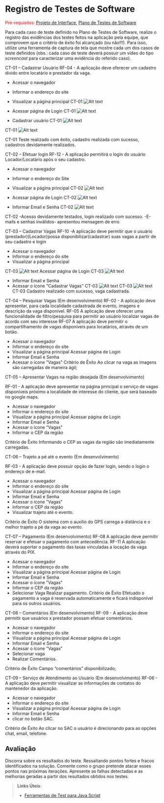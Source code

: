 # Registro de Testes de Software

<span style="color:red">Pré-requisitos: <a href="3-Projeto de Interface.md"> Projeto de Interface</a></span>, <a href="8-Plano de Testes de Software.md"> Plano de Testes de Software</a>

Para cada caso de teste definido no Plano de Testes de Software, realize o registro das evidências dos testes feitos na aplicação pela equipe, que comprovem que o critério de êxito foi alcançado (ou não!!!). Para isso, utilize uma ferramenta de captura de tela que mostre cada um dos casos de teste definidos (obs.: cada caso de teste deverá possuir um vídeo do tipo _screencast_ para caracterizar uma evidência do referido caso).

CT-01 – Cadastrar Usuário
RF-04 - A aplicação deve oferecer um cadastro divido entre locatário e prestador da vaga.
- Acessar o navegador
- Informar o endereço do site
- Visualizar a página principal
CT-01
![Alt text](<img/teste 00.jpg>)

  
- Acessar página de Login
CT-01
![Alt text](<img/teste 01.jpg>)

- Cadastrar usuário
CT-01
![Alt text](<img/teste 02.jpg>)

CT-01
![Alt text](<img/teste 03.jpg>)

CT-01 Teste realizado com êxito, cadastro realizada com sucesso, cadastros devidamente realizados.

CT-02 – Efetuar login
RF-12 - A aplicação permitirá o login do usuário Locador/Locatário após o seu cadastro.
- Acessar o navegador
- Informar o endereço do Site
- Visualizar a página principal 
CT-02
![Alt text](<img/teste 05.jpg>)

- Acessar página de Login
CT-02
![Alt text](<img/teste 04.jpg>)

- Informar Email e Senha
CT-02
![Alt text](<img/teste 06.jpg>)

CT-02
-Acesso devidamente testados, login realizado com sucesso.
-E-mails e senhas inválidos- apresentou mensagem de erro

CT-03 – Cadastrar Vagas
RF-10 -A aplicação deve permitir que o usuário (prestador)(Locador)possa disponibilizar(cadastrar) suas vagas a partir de seu cadastro e login
- Acessar o navegador
- Informar o endereço do site
- Visualizar a página principal

  
CT-03
![Alt text](<img/teste 00.jpg>)
Acessar página de Login
CT-03
![Alt text](<img/teste 07.jpg>)
- Informar Email e Senha
- Acessar o ícone "Cadastrar Vagas"
CT-03
![Alt text](<img/teste 08.jpg>)
CT-03
![Alt text](<img/teste 09.jpg>)
CT-03
Cadastro realizado com sucesso, vaga cadastrada.

CT-04 – Pesquisar Vagas (Em desenvolvimento)
RF-02 - A aplicação deve apresentar, para cada localidade cadastrada de evento, imagens e descrição da vaga disponível.
RF-05 A aplicação deve oferecer uma funcionalidade de filtro/pesquisa para permitir ao usuário localizar vagas de acordo com seu interesse
RF-07 A aplicação deve permitir o compartilhamento de vagas disponíveis para locatários, através de um botão.

- Acessar o navegador
- Informar o endereço do site
- Visualizar a página principal
Acessar página de Login
- Informar Email e Senha
- Acessar o ícone "Vagas"
Critério de Êxito	Ao clicar na vaga as imagens são carregadas de maneira ágil;

CT-05 – Apresentar Vagas na região desejada (Em desenvolvimento)

RF-01 - A aplicação deve apresentar na página principal o serviço de vagas disponíveis próximo a localidade de interesse do cliente, que será baseado no google maps.

- Acessar o navegador
- Informar o endereço do site
- Visualizar a página principal
Acessar página de Login
- Informar Email e Senha
- Acessar o ícone "Vagas"
- Informar o CEP da região

Critério de Êxito	Informando o CEP as vagas da região são imediatamente carregadas.

CT-06 – Trajeto a pé até o evento (Em desenvolvimento)

RF-03 - A aplicação deve possuir opção de fazer login, sendo o login o endereço de e-mail.

- Acessar o navegador
- Informar o endereço do site
- Visualizar a página principal
Acessar página de Login
- Informar Email e Senha
- Acessar o ícone "Vagas"
- Informar o CEP da região
- Visualizar trajeto até o evento.

Critério de Êxito	O sistema com o auxílio do GPS carrega a distância e o melhor trajeto a pé da vaga ao evento.

CT-07 – Pagamento (Em desenvolvimento)
RF-08 A aplicação deve permitir reservar e efetuar o pagamento com antecedência.
RF-11 A aplicação deverá suportar o pagamento das taxas vinculadas a locação da vaga através do PIX.

- Acessar o navegador
- Informar o endereço do site
- Visualizar a página principal
Acessar página de Login
- Informar Email e Senha
- Acessar o ícone "Vagas"
- Informar o CEP da região
- Selecionar Vaga
Realizar pagamento.
Critério de Êxito	Efetuado o pagamento a vaga é reservada automaticamente e ficará indisponível para os outros usuários.
	

CT-08 – Comentários (Em desenvolvimento)
RF-09 - A aplicação deve permitir que usuários x prestador possam efetuar comentários.

- Acessar o navegador
- Informar o endereço do site
- Visualizar a página principal
Acessar página de Login
- Informar Email e Senha
- Acessar o ícone "Vagas"
- Selecionar vaga
- Realizar Comentários.

Critério de Êxito	Campo “comentários” disponibilizado;

CT-09 – Serviço de Atendimento ao Usuário (Em desenvolvimento)
RF-06 - A aplicação deve permitir visualizar as informações de contatos do mantenedor da aplicação.
- Acessar o navegador
- Informar o endereço do site
- Visualizar a página principal
Acessar página de Login
- Informar Email e Senha
- clicar no botão SAC.

Critério de Êxito	Ao clicar no SAC o usuário é direcionando para as opções chat, email, telefone.




## Avaliação

Discorra sobre os resultados do teste. Ressaltando pontos fortes e fracos identificados na solução. Comente como o grupo pretende atacar esses pontos nas próximas iterações. Apresente as falhas detectadas e as melhorias geradas a partir dos resultados obtidos nos testes.

> **Links Úteis**:
> - [Ferramentas de Test para Java Script](https://geekflare.com/javascript-unit-testing/)
